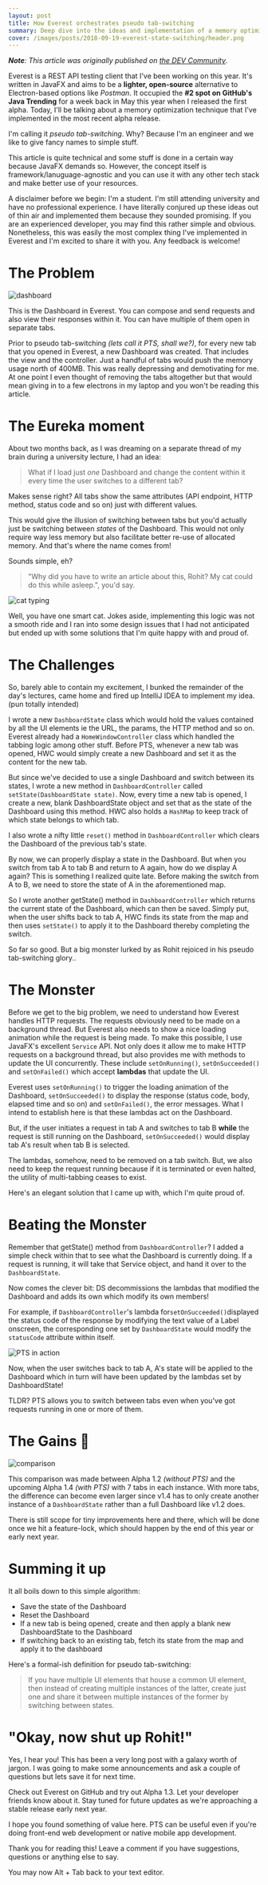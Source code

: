 ```yaml
---
layout: post
title: How Everest orchestrates pseudo tab-switching
summary: Deep dive into the ideas and implementation of a memory optimization technique used in Everest.
cover: /images/posts/2018-09-19-everest-state-switching/header.png
---
```


_**Note**: This article was originally published on [the DEV Community](https://dev.to/rohit/how-everest-orchestrates-pseudo-tab-switching-49gp)_.

Everest is a REST API testing client that I've been working on this year. It's written in JavaFX and aims to be a **lighter, open-source** alternative to Electron-based options like _Postman_. It occupied the **#2 spot on GitHub's Java Trending** for a week back in May this year when I released the first alpha. Today, I'll be talking about a memory optimization technique that I've implemented in the most recent alpha release.

I'm calling it _pseudo tab-switching_. Why? Because I'm an engineer and we like to give fancy names to simple stuff.

This article is quite technical and some stuff is done in a certain way because JavaFX demands so. However, the concept itself is framework/lanuguage-agnostic and you can use it with any other tech stack and make better use of your resources.

A disclaimer before we begin: I'm a student. I'm still attending university and have no professional experience. I have literally conjured up these ideas out of thin air and implemented them because they sounded promising. If you are an experienced developer, you may find this rather simple and obvious. Nonetheless, this was easily the most complex thing I've implemented in Everest and I'm excited to share it with you. Any feedback is welcome!

# The Problem
![dashboard](/images/posts/2018-09-19-everest-state-switching/dashboard.jpg)

This is the Dashboard in Everest. You can compose and send requests and also view their responses within it. You can have multiple of them open in separate tabs.

Prior to pseudo tab-switching _(lets call it PTS, shall we?)_, for every new tab that you opened in Everest, a new Dashboard was created. That includes the view and the controller. Just a handful of tabs would push the memory usage north of 400MB.
This was really depressing and demotivating for me. At one point I even thought of removing the tabs altogether but that would mean giving in to a few electrons in my laptop and you won't be reading this article.

# The Eureka moment
About two months back, as I was dreaming on a separate thread of my brain during a university lecture, I had an idea:

> What if I load just _one_ Dashboard and change the content within it every time the user switches to a different tab?

Makes sense right? All tabs show the same attributes (API endpoint, HTTP method, status code and so on) just with different values.

This would give the illusion of switching between tabs but you'd actually just be switching between _states_ of the Dashboard. This would not only require way less memory but also facilitate better re-use of allocated memory. And that's where the name comes from!

Sounds simple, eh?
> "Why did you have to write an article about this, Rohit? My cat could do this while asleep.", you'd say.

![cat typing](https://media.giphy.com/media/o0vwzuFwCGAFO/giphy.gif)

Well, you have one smart cat. Jokes aside, implementing this logic was not a smooth ride and I ran into some design issues that I had not anticipated but ended up with some solutions that I'm quite happy with and proud of.

# The Challenges
So, barely able to contain my excitement, I bunked the remainder of the day's lectures, came home and fired up IntelliJ IDEA to implement my idea. (pun totally intended)

I wrote a new `DashboardState` class which would hold the values contained by all the UI elements ie the URL, the params, the HTTP method and so on. Everest already had a `HomeWindowController` class which handled the tabbing logic among other stuff. Before PTS, whenever a new tab was opened, HWC would simply create a new Dashboard and set it as the content for the new tab.

But since we've decided to use a single Dashboard and switch between its states, I wrote a new method in `DashboardController` called `setState(DashboardState state)`. Now, every time a new tab is opened, I create a new, blank DashboardState object and set that as the state of the Dashboard using this method. HWC also holds a `HashMap` to keep track of which state belongs to which tab.

I also wrote a nifty little `reset()` method in `DashboardController` which clears the Dashboard of the previous tab's state.

By now, we can properly display a state in the Dashboard. But when you switch from tab A to tab B and return to A again, how do we display A again? This is something I realized quite late. Before making the switch from A to B, we need to store the state of A in the aforementioned map.

So I wrote another getState() method in `DashboardController` which returns the current state of the Dashboard, which can then be saved. Simply put, when the user shifts back to tab A, HWC finds its state from the map and then uses `setState()` to apply it to the Dashboard thereby completing the switch.

So far so good. But a big monster lurked by as Rohit rejoiced in his pseudo tab-switching glory..

# The Monster
Before we get to the big problem, we need to understand how Everest handles HTTP requests. The requests obviously need to be made on a background thread. But Everest also needs to show a nice loading animation while the request is being made. To make this possible, I use JavaFX's excellent `Service` API. Not only does it allow me to make HTTP requests on a background thread, but also provides me with methods to update the UI concurrently. These include `setOnRunning()`, `setOnSucceeded()` and `setOnFailed()` which accept **lambdas** that update the UI.

Everest uses `setOnRunning()` to trigger the loading animation of the Dashboard, `setOnSucceeded()` to display the response (status code, body, elapsed time and so on) and `setOnFailed()`, the error messages. What I intend to establish here is that these lambdas act on the Dashboard.

But, if the user initiates a request in tab A and switches to tab B **while** the request is still running on the Dashboard, `setOnSucceeded()` would display tab A's result when tab B is selected.

The lambdas, somehow, need to be removed on a tab switch. But, we also need to keep the request running because if it is terminated or even halted, the utility of multi-tabbing ceases to exist.

Here's an elegant solution that I came up with, which I'm quite proud of.

# Beating the Monster
Remember that getState() method from `DashboardController`? I added a simple check within that to see what the Dashboard is currently doing. If a request is running, it will take that Service object, and hand it over to the `DashboardState`.

Now comes the clever bit: DS decommissions the lambdas that modified the Dashboard and adds its own which modify its own members!

For example, if `DashboardController`'s lambda for`setOnSucceeded()`displayed the status code of the response by modifying the text value of a Label onscreen, the corresponding one set by `DashboardState` would modify the `statusCode` attribute within itself.

![PTS in action](/images/posts/2018-09-19-everest-state-switching/pts-in-action.gif)

Now, when the user switches back to tab A, A's state will be applied to the Dashboard which in turn will have been updated by the lambdas set by DashboardState!

TLDR? PTS allows you to switch between tabs even when you've got requests running in one or more of them.

# The Gains 💪
![comparison](/images/posts/2018-09-19-everest-state-switching/comparison.jpg)

This comparison was made between Alpha 1.2 _(without PTS)_ and the upcoming Alpha 1.4 _(with PTS)_ with 7 tabs in each instance. With more tabs, the difference can become even larger since v1.4 has to only create another instance of a `DashboardState` rather than a full Dashboard like v1.2 does.

There is still scope for tiny improvements here and there, which will be done once we hit a feature-lock, which should happen by the end of this year or early next year.

# Summing it up
It all boils down to this simple algorithm:
- Save the state of the Dashboard
- Reset the Dashboard
- If a new tab is being opened, create and then apply a blank new DashboardState to the Dashboard
- If switching back to an existing tab, fetch its state from the map and apply it to the dashboard

Here's a formal-ish definition for pseudo tab-switching:
> If you have multiple UI elements that house a common UI element, then instead of creating multiple instances of the latter, create just one and share it between multiple instances of the former by switching between states.

# "Okay, now shut up Rohit!"
Yes, I hear you! This has been a very long post with a galaxy worth of jargon. I was going to make some announcements and ask a couple of questions but lets save it for next time.

Check out Everest on GitHub and try out Alpha 1.3. Let your developer friends know about it. Stay tuned for future updates as we're approaching a stable release early next year.

I hope you found something of value here. PTS can be useful even if you're doing front-end web development or native mobile app development.

Thank you for reading this! Leave a comment if you have suggestions, questions or anything else to say.

You may now Alt + Tab back to your text editor.
